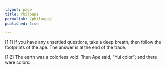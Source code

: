 ```yaml
---
layout: page
title: Philoape
permalink: /philoape/
published: true

---
```


[1:1] If you have any unsettled questions, take a deep breath, then follow the footprints of the ape. The answer is at the end of the trace.

[1:2] The earth was a colorless void. Then Ape said, "Yui color"; and there were colors.